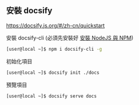 ﻿## 安裝 docsify

https://docsify.js.org/#/zh-cn/quickstart

安裝 docsify-cli (必須先安裝好 [安裝 NodeJS 與 NPM](../cygwin/cygwin.md#安裝-nodejs-與-npm "安裝 NodeJS 與 NPM"))

```bash
[user@local ~]$ npm i docsify-cli -g
```
初始化項目

```bash
[user@local ~]$ docsify init ./docs
```

預覽項目

```bash
[user@local ~]$ docsify serve docs
```